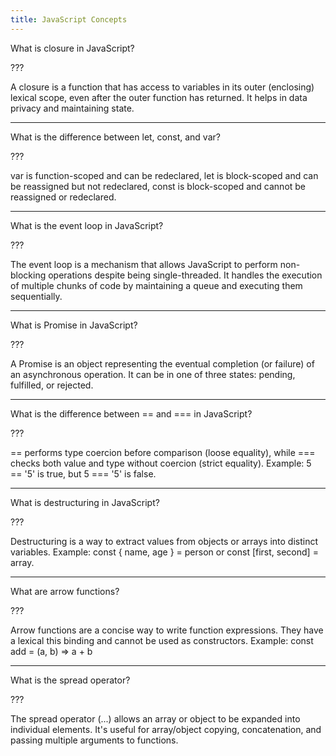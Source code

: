 ```yaml
---
title: JavaScript Concepts
---
```


What is closure in JavaScript?

???

A closure is a function that has access to variables in its outer (enclosing) lexical scope, even after the outer function has returned. It helps in data privacy and maintaining state.

---

What is the difference between let, const, and var?

???

var is function-scoped and can be redeclared, let is block-scoped and can be reassigned but not redeclared, const is block-scoped and cannot be reassigned or redeclared.

---

What is the event loop in JavaScript?

???

The event loop is a mechanism that allows JavaScript to perform non-blocking operations despite being single-threaded. It handles the execution of multiple chunks of code by maintaining a queue and executing them sequentially.

---

What is Promise in JavaScript?

???

A Promise is an object representing the eventual completion (or failure) of an asynchronous operation. It can be in one of three states: pending, fulfilled, or rejected.

---

What is the difference between == and === in JavaScript?

???

== performs type coercion before comparison (loose equality), while === checks both value and type without coercion (strict equality). Example: 5 == '5' is true, but 5 === '5' is false.

---

What is destructuring in JavaScript?

???

Destructuring is a way to extract values from objects or arrays into distinct variables. Example: const { name, age } = person or const [first, second] = array.

---

What are arrow functions?

???

Arrow functions are a concise way to write function expressions. They have a lexical this binding and cannot be used as constructors. Example: const add = (a, b) => a + b

---

What is the spread operator?

???

The spread operator (...) allows an array or object to be expanded into individual elements. It's useful for array/object copying, concatenation, and passing multiple arguments to functions. 